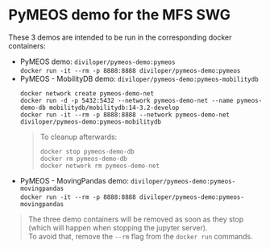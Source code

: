 # PyMEOS demo for the MFS SWG

These 3 demos are intended to be run in the corresponding docker containers:
- PyMEOS demo: `diviloper/pymeos-demo:pymeos`  
  `docker run -it --rm -p 8888:8888 diviloper/pymeos-demo:pymeos`
- PyMEOS - MobilityDB demo: `diviloper/pymeos-demo:pymeos-mobilitydb`  
  ```shell
  docker network create pymeos-demo-net
  docker run -d -p 5432:5432 --network pymeos-demo-net --name pymeos-demo-db mobilitydb/mobilitydb:14-3.2-develop
  docker run -it --rm -p 8888:8888 --network pymeos-demo-net diviloper/pymeos-demo:pymeos-mobilitydb 
  ```
  >To cleanup afterwards:
  >```shell
  >docker stop pymeos-demo-db
  >docker rm pymeos-demo-db
  >docker network rm pymeos-demo-net
  >``` 
- PyMEOS - MovingPandas demo: `diviloper/pymeos-demo:pymeos-movingpandas`  
  `docker run -it --rm -p 8888:8888 diviloper/pymeos-demo:pymeos-movingpandas`

> The three demo containers will be removed as soon as they stop (which will happen when stopping the jupyter server).  
> To avoid that, remove the `--rm` flag from the `docker run` commands.